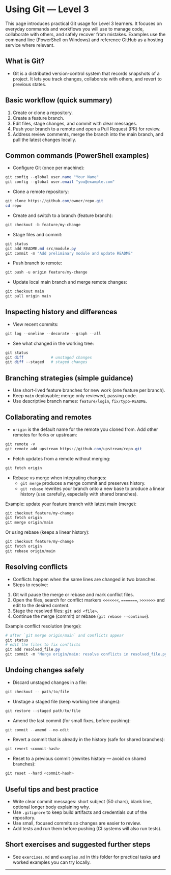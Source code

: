 # Using Git — Level 3

This page introduces practical Git usage for Level 3 learners. It focuses on everyday commands and workflows you will use to manage code, collaborate with others, and safely recover from mistakes. Examples use the command line (PowerShell on Windows) and reference GitHub as a hosting service where relevant.

## What is Git?

- Git is a distributed version-control system that records snapshots of a project. It lets you track changes, collaborate with others, and revert to previous states.

## Basic workflow (quick summary)

1. Create or clone a repository.
2. Create a feature branch.
3. Edit files, stage changes, and commit with clear messages.
4. Push your branch to a remote and open a Pull Request (PR) for review.
5. Address review comments, merge the branch into the main branch, and pull the latest changes locally.

## Common commands (PowerShell examples)

- Configure Git (once per machine):

```powershell
git config --global user.name "Your Name"
git config --global user.email "you@example.com"
```

- Clone a remote repository:

```powershell
git clone https://github.com/owner/repo.git
cd repo
```

- Create and switch to a branch (feature branch):

```powershell
git checkout -b feature/my-change
```

- Stage files and commit:

```powershell
git status
git add README.md src/module.py
git commit -m "Add preliminary module and update README"
```

- Push branch to remote:

```powershell
git push -u origin feature/my-change
```

- Update local main branch and merge remote changes:

```powershell
git checkout main
git pull origin main
```

## Inspecting history and differences

- View recent commits:

```powershell
git log --oneline --decorate --graph --all
```

- See what changed in the working tree:

```powershell
git status
git diff            # unstaged changes
git diff --staged   # staged changes
```

## Branching strategies (simple guidance)

- Use short-lived feature branches for new work (one feature per branch).
- Keep `main` deployable; merge only reviewed, passing code.
- Use descriptive branch names: `feature/login`, `fix/typo-README`.

## Collaborating and remotes

- `origin` is the default name for the remote you cloned from. Add other remotes for forks or upstream:

```powershell
git remote -v
git remote add upstream https://github.com/upstream/repo.git
```

- Fetch updates from a remote without merging:

```powershell
git fetch origin
```

- Rebase vs merge when integrating changes:
	- `git merge` produces a merge commit and preserves history.
	- `git rebase` rewrites your branch onto a new base to produce a linear history (use carefully, especially with shared branches).

Example: update your feature branch with latest main (merge):

```powershell
git checkout feature/my-change
git fetch origin
git merge origin/main
```

Or using rebase (keeps a linear history):

```powershell
git checkout feature/my-change
git fetch origin
git rebase origin/main
```

## Resolving conflicts

- Conflicts happen when the same lines are changed in two branches.
- Steps to resolve:
 1. Git will pause the merge or rebase and mark conflict files.
 2. Open the files, search for conflict markers `<<<<<<<`, `=======`, `>>>>>>>` and edit to the desired content.
 3. Stage the resolved files: `git add <file>`.
 4. Continue the merge (commit) or rebase (`git rebase --continue`).

Example conflict resolution (merge):

```powershell
# after `git merge origin/main` and conflicts appear
git status
# edit the files to fix conflicts
git add resolved_file.py
git commit -m "Merge origin/main: resolve conflicts in resolved_file.py"
```

## Undoing changes safely

- Discard unstaged changes in a file:

```powershell
git checkout -- path/to/file
```

- Unstage a staged file (keep working tree changes):

```powershell
git restore --staged path/to/file
```

- Amend the last commit (for small fixes, before pushing):

```powershell
git commit --amend --no-edit
```

- Revert a commit that is already in the history (safe for shared branches):

```powershell
git revert <commit-hash>
```

- Reset to a previous commit (rewrites history — avoid on shared branches):

```powershell
git reset --hard <commit-hash>
```

## Useful tips and best practice

- Write clear commit messages: short subject (50 chars), blank line, optional longer body explaining why.
- Use `.gitignore` to keep build artifacts and credentials out of the repository.
- Use small, focused commits so changes are easier to review.
- Add tests and run them before pushing (CI systems will also run tests).

## Short exercises and suggested further steps

- See `exercises.md` and `examples.md` in this folder for practical tasks and worked examples you can try locally.

---



